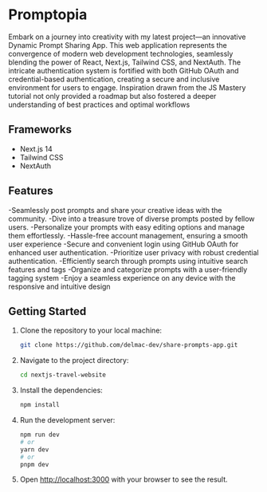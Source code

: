 # Promptopia

Embark on a journey into creativity with my latest project—an innovative Dynamic Prompt Sharing App. This web application represents the convergence of modern web development technologies, seamlessly blending the power of React, Next.js, Tailwind CSS, and NextAuth. The intricate authentication system is fortified with both GitHub OAuth and credential-based authentication, creating a secure and inclusive environment for users to engage. Inspiration drawn from the JS Mastery tutorial not only provided a roadmap but also fostered a deeper understanding of best practices and optimal workflows

## Frameworks

- Next.js 14
- Tailwind CSS
- NextAuth

## Features

-Seamlessly post prompts and share your creative ideas with the community.
-Dive into a treasure trove of diverse prompts posted by fellow users.
-Personalize your prompts with easy editing options and manage them effortlessly.
-Hassle-free account management, ensuring a smooth user experience
-Secure and convenient login using GitHub OAuth for enhanced user authentication.
-Prioritize user privacy with robust credential authentication.
-Efficiently search through prompts using intuitive search features and tags
-Organize and categorize prompts with a user-friendly tagging system
-Enjoy a seamless experience on any device with the responsive and intuitive design

## Getting Started

1. Clone the repository to your local machine:

   ```bash
   git clone https://github.com/delmac-dev/share-prompts-app.git
   ```

2. Navigate to the project directory:

    ```bash
    cd nextjs-travel-website
    ```
3. Install the dependencies:

    ```bash
    npm install
    ```

4. Run the development server:

    ```bash
    npm run dev
    # or
    yarn dev
    # or
    pnpm dev
    ```

5. Open [http://localhost:3000](http://localhost:3000) with your browser to see the result.
